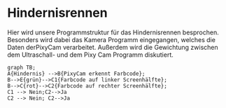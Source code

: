 # Hindernisrennen
Hier wird unsere Programmstruktur für das Hindernisrennen besprochen. Besonders wird dabei das Kamera Programm eingegangen, welches die Daten derPixyCam verarbeitet. Außerdem wird die Gewichtung zwischen dem Ultraschall- und dem Pixy Cam Programm diskutiert.

```mermaid
graph TB;
A{Hindernis} -->B{PixyCam erkennt Farbcode};
B-->E{grün}-->C1{Farbcode auf linker Screenhälfte};
B-->C{rot}-->C2{Farbcode auf rechter Screenhälfte};
C1 --> Nein;C2-->Ja
C2 --> Nein; C2-->Ja 
```
